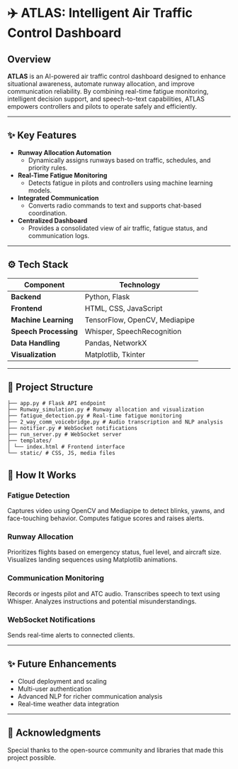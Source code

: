# ✈️ ATLAS: Intelligent Air Traffic Control Dashboard

## Overview

**ATLAS** is an AI-powered air traffic control dashboard designed to enhance situational awareness, automate runway allocation, and improve communication reliability. By combining real-time fatigue monitoring, intelligent decision support, and speech-to-text capabilities, ATLAS empowers controllers and pilots to operate safely and efficiently.

---

## ✨ Key Features

- **Runway Allocation Automation**
  - Dynamically assigns runways based on traffic, schedules, and priority rules.
- **Real-Time Fatigue Monitoring**
  - Detects fatigue in pilots and controllers using machine learning models.
- **Integrated Communication**
  - Converts radio commands to text and supports chat-based coordination.
- **Centralized Dashboard**
  - Provides a consolidated view of air traffic, fatigue status, and communication logs.

---

## ⚙️ Tech Stack

| Component            | Technology                          |
|----------------------|-------------------------------------|
| **Backend**          | Python, Flask                      |
| **Frontend**         | HTML, CSS, JavaScript              |
| **Machine Learning** | TensorFlow, OpenCV, Mediapipe      |
| **Speech Processing**| Whisper, SpeechRecognition         |
| **Data Handling**    | Pandas, NetworkX                   |
| **Visualization**    | Matplotlib, Tkinter                |

---

## 📂 Project Structure

```
├── app.py # Flask API endpoint
├── Runway_simulation.py # Runway allocation and visualization
├── fatigue_detection.py # Real-time fatigue monitoring
├── 2_way_comm_voicebridge.py # Audio transcription and NLP analysis
├── notifier.py # WebSocket notifications
├── run_server.py # WebSocket server
├── templates/
│ └── index.html # Frontend interface
└── static/ # CSS, JS, media files
```

## 🧠 How It Works

### Fatigue Detection
Captures video using OpenCV and Mediapipe to detect blinks, yawns, and face-touching behavior. Computes fatigue scores and raises alerts.

### Runway Allocation
Prioritizes flights based on emergency status, fuel level, and aircraft size. Visualizes landing sequences using Matplotlib animations.

### Communication Monitoring
Records or ingests pilot and ATC audio. Transcribes speech to text using Whisper. Analyzes instructions and potential misunderstandings.

### WebSocket Notifications
Sends real-time alerts to connected clients.

---

## ✨ Future Enhancements

- Cloud deployment and scaling
- Multi-user authentication
- Advanced NLP for richer communication analysis
- Real-time weather data integration

---

## 🙏 Acknowledgments

Special thanks to the open-source community and libraries that made this project possible.
